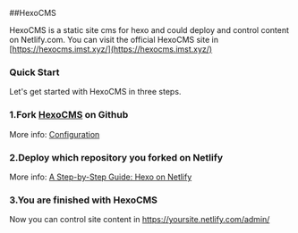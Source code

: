 ##HexoCMS

HexoCMS is a static site cms for hexo and could deploy and control content on Netlify.com. You can visit the official HexoCMS site in [https://hexocms.imst.xyz/](https://hexocms.imst.xyz/)

### Quick Start

Let's get started with HexoCMS in three steps.

### 1.Fork [HexoCMS](https://github.com/DemoMacro/HexoCMS) on Github

More info: [Configuration](https://hexo.io/docs/configuration.html)

### 2.Deploy which repository you forked on Netlify

More info: [A Step-by-Step Guide: Hexo on Netlify](https://www.netlify.com/blog/2015/10/26/a-step-by-step-guide-hexo-on-netlify/)

### 3.You are finished with HexoCMS

Now you can control site content in https://yoursite.netlify.com/admin/